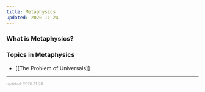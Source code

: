 ```yaml
---
title: Metaphysics
updated: 2020-11-24
---
```


### What is Metaphysics?

### Topics in Metaphysics

- [[The Problem of Universals]]

---

<sup><sub><font color="#a6a6a6">updated: 2020-11-24</font></sub></sup>

[//begin]: # "Autogenerated link references for markdown compatibility"
[the-problem-of-universals]: the-problem-of-universals "The Problem of Universals"
[//end]: # "Autogenerated link references"
